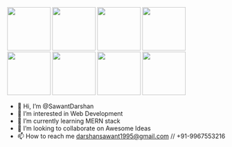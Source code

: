  <span>
  <img src="https://cdn.jsdelivr.net/gh/devicons/devicon/icons/react/react-original.svg" width="100px" />
</span>
<span>
  <img src="https://cdn.jsdelivr.net/gh/devicons/devicon/icons/javascript/javascript-original.svg" width="100px" />
</span>
<span>
  <img src="https://cdn.jsdelivr.net/gh/devicons/devicon/icons/html5/html5-original-wordmark.svg" width="100px" />
</span>
<span>
  <img src="https://cdn.jsdelivr.net/gh/devicons/devicon/icons/css3/css3-original-wordmark.svg" width="100px" />
</span>
<span>
  <img src="https://cdn.jsdelivr.net/gh/devicons/devicon/icons/bootstrap/bootstrap-original.svg" width="100px" />
</span>
<span>
  <img src="https://cdn.jsdelivr.net/gh/devicons/devicon/icons/nodejs/nodejs-original.svg" width="100px" />
</span>
<span>
  <img src="https://cdn.jsdelivr.net/gh/devicons/devicon/icons/mysql/mysql-original-wordmark.svg" width="100px" />
</span>
<span>
  <img src="https://cdn.jsdelivr.net/gh/devicons/devicon/icons/docker/docker-original-wordmark.svg" width="100px" />
</span>

- 👋 Hi, I’m @SawantDarshan
- 👀 I’m interested in Web Development
- 🌱 I’m currently learning MERN stack
- 💞️ I’m looking to collaborate on Awesome Ideas
- 📫 How to reach me darshansawant1995@gmail.com // +91-9967553216 
